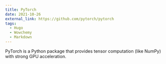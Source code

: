 ```yaml
---
title: PyTorch
date: 2021-10-26
external_link: https://github.com/pytorch/pytorch
tags:
  - Hugo
  - Wowchemy
  - Markdown
---
```


PyTorch is a Python package that provides tensor computation (like NumPy) with strong GPU acceleration.

<!--more-->

